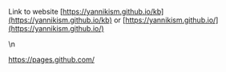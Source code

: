 
Link to website
[https://yannikism.github.io/kb](https://yannikism.github.io/kb)
or 
[https://yannikism.github.io/](https://yannikism.github.io/)

\n

https://pages.github.com/
